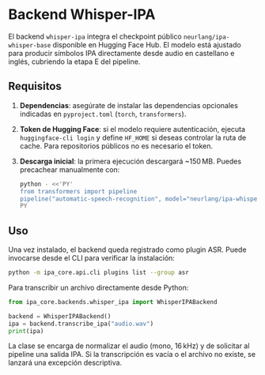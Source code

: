 # Backend Whisper-IPA

El backend ``whisper-ipa`` integra el checkpoint público
`neurlang/ipa-whisper-base` disponible en Hugging Face Hub. El modelo está
ajustado para producir símbolos IPA directamente desde audio en castellano e
inglés, cubriendo la etapa E del pipeline.

## Requisitos

1. **Dependencias**: asegúrate de instalar las dependencias opcionales
   indicadas en ``pyproject.toml`` (`torch`, `transformers`).
2. **Token de Hugging Face**: si el modelo requiere autenticación, ejecuta
   `huggingface-cli login` y define `HF_HOME` si deseas controlar la ruta de
   cache. Para repositorios públicos no es necesario el token.
3. **Descarga inicial**: la primera ejecución descargará ~150 MB. Puedes
   precachear manualmente con:

   ```bash
   python - <<'PY'
   from transformers import pipeline
   pipeline("automatic-speech-recognition", model="neurlang/ipa-whisper-base")
   PY
   ```

## Uso

Una vez instalado, el backend queda registrado como plugin ASR. Puede
invocarse desde el CLI para verificar la instalación:

```bash
python -m ipa_core.api.cli plugins list --group asr
```

Para transcribir un archivo directamente desde Python:

```python
from ipa_core.backends.whisper_ipa import WhisperIPABackend

backend = WhisperIPABackend()
ipa = backend.transcribe_ipa("audio.wav")
print(ipa)
```

La clase se encarga de normalizar el audio (mono, 16 kHz) y de solicitar al
pipeline una salida IPA. Si la transcripción es vacía o el archivo no existe,
se lanzará una excepción descriptiva.

